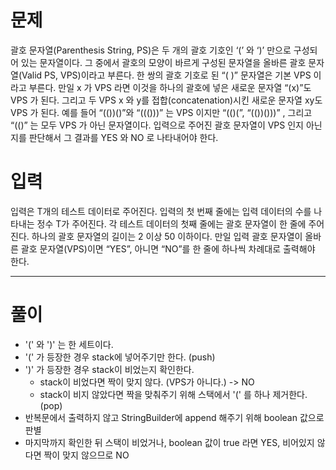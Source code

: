 # 문제
괄호 문자열(Parenthesis String, PS)은 두 개의 괄호 기호인 ‘(’ 와 ‘)’ 만으로 구성되어 있는 문자열이다.
그 중에서 괄호의 모양이 바르게 구성된 문자열을 올바른 괄호 문자열(Valid PS, VPS)이라고 부른다.
한 쌍의 괄호 기호로 된 “( )” 문자열은 기본 VPS 이라고 부른다.
만일 x 가 VPS 라면 이것을 하나의 괄호에 넣은 새로운 문자열 “(x)”도 VPS 가 된다.
그리고 두 VPS x 와 y를 접합(concatenation)시킨 새로운 문자열 xy도 VPS 가 된다.
예를 들어 “(())()”와 “((()))” 는 VPS 이지만 “(()(”, “(())()))” , 그리고 “(()” 는 모두 VPS 가 아닌 문자열이다.
입력으로 주어진 괄호 문자열이 VPS 인지 아닌지를 판단해서 그 결과를 YES 와 NO 로 나타내어야 한다.

# 입력
입력은 T개의 테스트 데이터로 주어진다.
입력의 첫 번째 줄에는 입력 데이터의 수를 나타내는 정수 T가 주어진다.
각 테스트 데이터의 첫째 줄에는 괄호 문자열이 한 줄에 주어진다.
하나의 괄호 문자열의 길이는 2 이상 50 이하이다.
만일 입력 괄호 문자열이 올바른 괄호 문자열(VPS)이면 “YES”, 아니면 “NO”를 한 줄에 하나씩 차례대로 출력해야 한다.

---
# 풀이
- '(' 와 ')' 는 한 세트이다.
- '(' 가 등장한 경우 stack에 넣어주기만 한다. (push)
- ')' 가 등장한 경우 stack이 비었는지 확인한다.
  - stack이 비었다면 짝이 맞지 않다. (VPS가 아니다.) -> NO
  - stack이 비지 않았다면 짝을 맞춰주기 위해 스택에서 '(' 를 하나 제거한다. (pop)
- 반복문에서 출력하지 않고 StringBuilder에 append 해주기 위해 boolean 값으로 판별
- 마지막까지 확인한 뒤 스택이 비었거나, boolean 값이 true 라면 YES, 비어있지 않다면 짝이 맞지 않으므로 NO
